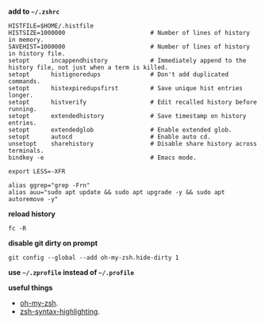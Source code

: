 **add to `~/.zshrc`**

```shell
HISTFILE=$HOME/.histfile
HISTSIZE=1000000                        # Number of lines of history in memory.
SAVEHIST=1000000                        # Number of lines of history in history file.
setopt      incappendhistory            # Immediately append to the history file, not just when a term is killed.
setopt      histignoredups              # Don't add duplicated commands.
setopt      histexpiredupsfirst         # Save unique hist entries longer.
setopt      histverify                  # Edit recalled history before running.
setopt      extendedhistory             # Save timestamp on history entries.
setopt      extendedglob				# Enable extended glob.
setopt      autocd                      # Enable auto cd.
unsetopt    sharehistory                # Disable share history across terminals.
bindkey -e                              # Emacs mode.

export LESS=-XFR

alias ggrep="grep -Frn"
alias auu="sudo apt update && sudo apt upgrade -y && sudo apt autoremove -y"
```


**reload history**

```shell
fc -R
```


**disable git dirty on prompt**

```shel
git config --global --add oh-my-zsh.hide-dirty 1
```


**use `~/.zprofile` instead of `~/.profile`**


**useful things**

- [oh-my-zsh](https://github.com/robbyrussell/oh-my-zsh).
- [zsh-syntax-highlighting](https://github.com/zsh-users/zsh-syntax-highlighting/blob/master/INSTALL.md).
